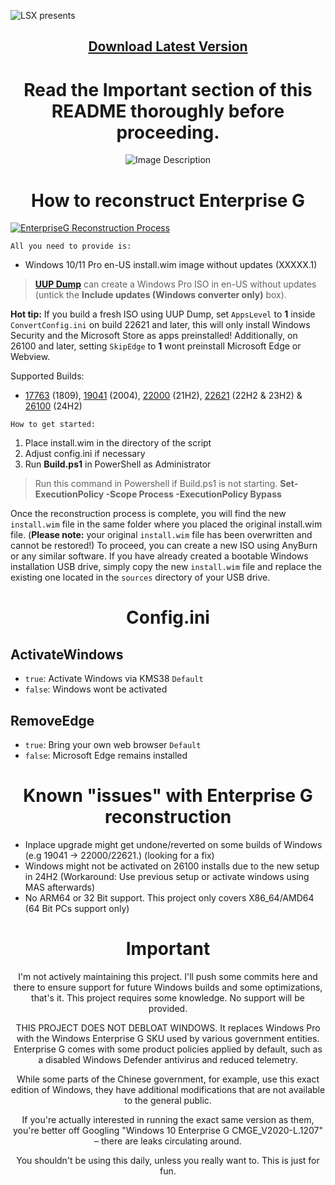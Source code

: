 ![LSX presents](https://github.com/xLSX285/EnterpriseG/assets/129116755/4957cf9b-42fe-4e70-9a33-d3450cbc9a52)
<div align="center">

## [Download Latest Version](https://github.com/xLSX285/EnterpriseG/archive/refs/heads/main.zip)
# Read the Important section of this README thoroughly before proceeding.
</div>

<div align="center">
  <img src="https://github.com/xLSX285/EnterpriseG/assets/129116755/0eaff5b7-caa8-48e4-898f-cc38254712d6" alt="Image Description">
</div>

<div align="center">
  
# How to reconstruct Enterprise G
</div>

[![EnterpriseG Reconstruction Process](https://img.youtube.com/vi/)](https://www.youtube.com/watch?v=n-bu1me3Vc4 "EnterpriseG Reconstruction Process")

`All you need to provide is:`
- Windows 10/11 Pro en-US install.wim image without updates (XXXXX.1)

> [**UUP Dump**](https://uupdump.net/) can create a Windows Pro ISO in en-US without updates (untick the **Include updates (Windows converter only)** box).
> 
**Hot tip:** If you build a fresh ISO using UUP Dump, set `AppsLevel` to **1** inside `ConvertConfig.ini` on build 22621 and later, this will only install Windows Security and the Microsoft Store as apps preinstalled! Additionally, on 26100 and later, setting `SkipEdge` to **1** wont preinstall Microsoft Edge or Webview.
> 
Supported Builds: 
- [17763](https://uupdump.net/download.php?id=6ce50996-86a2-48fd-9080-4169135a1f51&pack=en-us&edition=professional) (1809), [19041](https://uupdump.net/download.php?id=a80f7cab-84ed-43f4-bc6b-3e1c3a110028&pack=en-us&edition=professional) (2004), [22000](https://uupdump.net/download.php?id=6cc7ea68-b7fb-4de1-bf9b-1f43c6218f6f&pack=en-us&edition=professional) (21H2), [22621](https://uupdump.net/download.php?id=356c1621-04e7-4e66-8928-03a687c3db73&pack=en-us&edition=professional) (22H2 & 23H2) & [26100](https://uupdump.net/download.php?id=3d68645c-e4c6-4d51-8858-6421e46cb0bb&pack=en-us&edition=professional) (24H2)


`How to get started:`
1. Place install.wim in the directory of the script
2. Adjust config.ini if necessary
3. Run **Build.ps1** in PowerShell as Administrator

> Run this command in Powershell if Build.ps1 is not starting. **Set-ExecutionPolicy -Scope Process -ExecutionPolicy Bypass**
> 
Once the reconstruction process is complete, you will find the new `install.wim` file in the same folder where you placed the original install.wim file. (**Please note:** your original `install.wim` file has been overwritten and cannot be restored!)
To proceed, you can create a new ISO using AnyBurn or any similar software. If you have already created a bootable Windows installation USB drive, simply copy the new `install.wim` file and replace the existing one located in the `sources` directory of your USB drive.
>
<div align="center">
  
# Config.ini

</div>

## ActivateWindows

- `true`: Activate Windows via KMS38 `Default`
- `false`: Windows wont be activated

## RemoveEdge

- `true`: Bring your own web browser `Default`
- `false`: Microsoft Edge remains installed

<div align="center">
  
# Known "issues" with Enterprise G reconstruction
</div>

- Inplace upgrade might get undone/reverted on some builds of Windows (e.g 19041 -> 22000/22621.) (looking for a fix)
- Windows might not be activated on 26100 installs due to the new setup in 24H2 (Workaround: Use previous setup or activate windows using MAS afterwards)
- No ARM64 or 32 Bit support. This project only covers X86_64/AMD64 (64 Bit PCs support only)
<div align="center">

# Important
I'm not actively maintaining this project. I'll push some commits here and there to ensure support for future Windows builds and some optimizations, that's it. This project requires some knowledge. No support will be provided.

THIS PROJECT DOES NOT DEBLOAT WINDOWS. It replaces Windows Pro with the Windows Enterprise G SKU used by various government entities. Enterprise G comes with some product policies applied by default, such as a disabled Windows Defender antivirus and reduced telemetry.

While some parts of the Chinese government, for example, use this exact edition of Windows, they have additional modifications that are not available to the general public.

If you're actually interested in running the exact same version as them, you're better off Googling "Windows 10 Enterprise G CMGE_V2020-L.1207" – there are leaks circulating around.

You shouldn't be using this daily, unless you really want to. This is just for fun.
</div>
